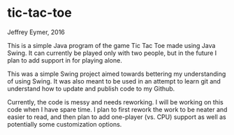 # tic-tac-toe
Jeffrey Eymer, 2016

This is a simple Java program of the game Tic Tac Toe made using Java Swing. It can currently be played only with two people, but in the future I plan to add support in for playing alone.

This was a simple Swing project aimed towards bettering my understanding of using Swing. It was also meant to be used in an attempt to learn git and understand how to update and publish code to my Github.

Currently, the code is messy and needs reworking. I will be working on this code when I have spare time. I plan to first rework the work to be neater and easier to read, and then plan to add one-player (vs. CPU) support as well as potentially some customization options. 
